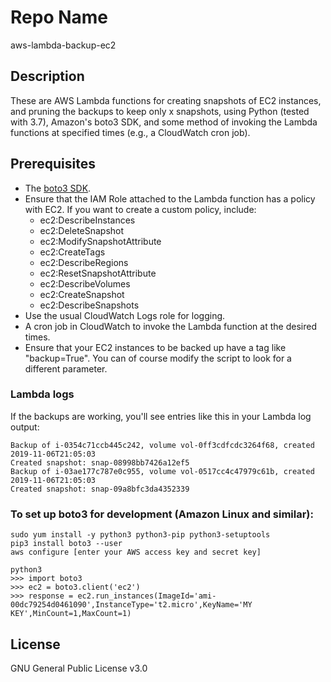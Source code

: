 Repo Name
=========
aws-lambda-backup-ec2

Description
---------------
These are AWS Lambda functions for creating snapshots of EC2 instances, and pruning the backups to keep only x snapshots, using Python (tested with 3.7), Amazon's boto3 SDK, and some method of invoking the Lambda functions at specified times (e.g., a CloudWatch cron job).

Prerequisites
---------------
* The [boto3 SDK](https://aws.amazon.com/sdk-for-python/).
* Ensure that the IAM Role attached to the Lambda function has a policy with EC2. If you want to create a custom policy, include:
   + ec2:DescribeInstances
   + ec2:DeleteSnapshot
   + ec2:ModifySnapshotAttribute
   + ec2:CreateTags
   + ec2:DescribeRegions
   + ec2:ResetSnapshotAttribute
   + ec2:DescribeVolumes
   + ec2:CreateSnapshot
   + ec2:DescribeSnapshots
* Use the usual CloudWatch Logs role for logging.
* A cron job in CloudWatch to invoke the Lambda function at the desired times.
* Ensure that your EC2 instances to be backed up have a tag like "backup=True". You can of course modify the script to look for a different parameter. 

### Lambda logs
If the backups are working, you'll see entries like this in your Lambda log output: 

```
Backup of i-0354c71ccb445c242, volume vol-0ff3cdfcdc3264f68, created 2019-11-06T21:05:03
Created snapshot: snap-08998bb7426a12ef5
Backup of i-03ae177c787e0c955, volume vol-0517cc4c47979c61b, created 2019-11-06T21:05:03
Created snapshot: snap-09a8bfc3da4352339
```

### To set up boto3 for development (Amazon Linux and similar):
```
sudo yum install -y python3 python3-pip python3-setuptools
pip3 install boto3 --user
aws configure [enter your AWS access key and secret key]

python3
>>> import boto3
>>> ec2 = boto3.client('ec2')
>>> response = ec2.run_instances(ImageId='ami-00dc79254d0461090',InstanceType='t2.micro',KeyName='MY KEY',MinCount=1,MaxCount=1)
```

License
---------------
GNU General Public License v3.0
